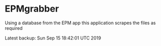 # EPMgrabber
Using a database from the EPM app this application scrapes the files as required


Latest backup: Sun Sep 15 18:42:01 UTC 2019
